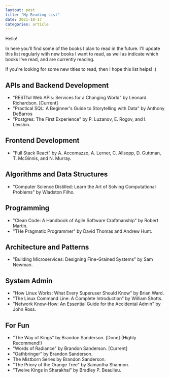 ```yaml
---
laytout: post
title: "My Reading List"
date: 2021-10-17
categories: article
---
```


Hello!

In here you'll find some of the books I plan to read in the future. I'll update this list regularly with new books I want to read, as well as indicate which books I've read, and are currently reading.

If you're looking for some new titles to read, then I hope this list helps! :)

## APIs and Backend Development
- "RESTful Web APIs: Services for a Changing World" by  Leonard Richardson. [Current]
- "Practical SQL: A Beginner's Guide to Storytelling with Data" by Anthony DeBarros
- "Postgres: The First Experience" by P. Luzanov, E. Rogov, and I. Levshin.

## Frontend Development
- "Full Stack React" by A. Accomazzo, A. Lerner, C. Allsopp, D. Guttman, T. McGinnis, and N. Murray.

## Algorithms and Data Structures
- "Computer Science Distilled: Learn the Art of Solving Computational Problems" by Wladston Filho.


## Programming
- "Clean Code: A Handbook of Agile Software Craftmanship" by Robert Martin.
- "THe Pragmatic Programmer" by David Thomas and Andrew Hunt.

## Architecture and Patterns
- "Building Microservices: Designing Fine-Grained Systems" by Sam Newman.

## System Admin
- "How Linux Works: What Every Superuser Should Know" by Brian Ward.
- "The Linux Command Line: A Complete Introduction" by William Shotts.
- "Network Know-How: An Essential Guide for the Accidental Admin" by John Ross.

## For Fun
- "The Way of Kings" by Brandon Sanderson. [Done] (Highly Recommend!)
- "Words of Radiance" by Brandon Sanderson. [Current]
- "Oathbringer" by Brandon Sanderson.
- The Mistborn Series by Brandon Sanderson.
- "The Priory of the Orange Tree" by Samantha Shannon.
- "Twelve Kings in Sharakhai" by Bradley P. Beaulieu.


